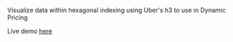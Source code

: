 
Visualize data within hexagonal indexing using Uber's h3 to use in Dynamic Pricing

Live demo [here](https://hexagonal-viz.glitch.me/)